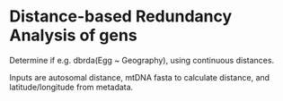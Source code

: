 # Distance-based Redundancy Analysis of gens 

Determine if e.g. dbrda(Egg ~ Geography), using continuous distances. 

Inputs are autosomal distance, mtDNA fasta to calculate distance, and latitude/longitude from metadata.

